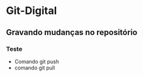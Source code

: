 # Git-Digital

## Gravando mudanças no repositório

### Teste

* Comando git push
* comando git pull
  

